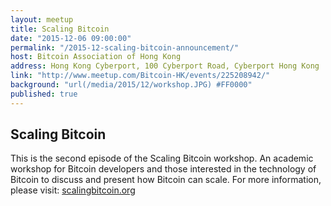 ```yaml
---
layout: meetup
title: Scaling Bitcoin
date: "2015-12-06 09:00:00"
permalink: "/2015-12-scaling-bitcoin-announcement/"
host: Bitcoin Association of Hong Kong
address: Hong Kong Cyberport, 100 Cyberport Road, Cyberport Hong Kong
link: "http://www.meetup.com/Bitcoin-HK/events/225208942/"
background: "url(/media/2015/12/workshop.JPG) #FF0000"
published: true
---
```


## Scaling Bitcoin

This is the second episode of the Scaling Bitcoin workshop. An academic workshop for Bitcoin developers and those interested in the technology of Bitcoin to discuss and present how Bitcoin can scale. For more information, please visit: [scalingbitcoin.org](https://scalingbitcoin.org/)
